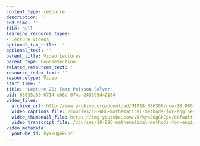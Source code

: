 ```yaml
---
content_type: resource
description: ''
end_time: ''
file: null
learning_resource_types:
- Lecture Videos
optional_tab_title: ''
optional_text: ''
parent_title: Video Lectures
parent_type: CourseSection
related_resources_text: ''
resource_index_text: ''
resourcetype: Video
start_time: ''
title: 'Lecture 20: Fast Poisson Solver'
uid: 83635a80-0714-eb6d-074c-245595d42184
video_files:
  archive_url: http://www.archive.org/download/MIT18.086S06/ocw-18.086-24mar2006-220k.mp4
  video_captions_file: /courses/18-086-mathematical-methods-for-engineers-ii-spring-2006/48b1276c902450928a8af14148c9a609_kyx2QgGkEpc.vtt
  video_thumbnail_file: https://img.youtube.com/vi/kyx2QgGkEpc/default.jpg
  video_transcript_file: /courses/18-086-mathematical-methods-for-engineers-ii-spring-2006/9c4d9b1ffa016d913fefa0b761f72c10_kyx2QgGkEpc.pdf
video_metadata:
  youtube_id: kyx2QgGkEpc
---
```

